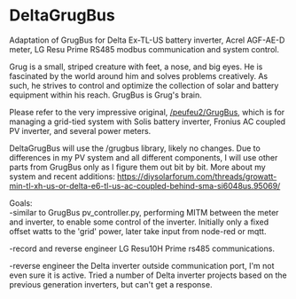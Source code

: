 # DeltaGrugBus
Adaptation of GrugBus for Delta Ex-TL-US battery inverter, Acrel AGF-AE-D meter, LG Resu Prime RS485 modbus communication and system control. 

Grug is a small, striped creature with feet, a nose, and big eyes. He is fascinated by the world around him and solves problems creatively. As such, he strives to control and optimize the collection of solar and battery equipment within his reach. GrugBus is Grug's brain.

Please refer to the very impressive original, [/peufeu2/GrugBus](https://github.com/peufeu2/GrugBus), which is for managing a grid-tied system with Solis battery inverter, Fronius AC coupled PV inverter, and several power meters. 

DeltaGrugBus will use the /grugbus library, likely no changes. Due to differences in my PV system and all different components, I will use other parts from GrugBus only as I figure them out bit by bit. More about my system and recent additions: https://diysolarforum.com/threads/growatt-min-tl-xh-us-or-delta-e6-tl-us-ac-coupled-behind-sma-si6048us.95069/

Goals:  
-similar to GrugBus pv_controller.py, performing MITM between the meter and inverter, to enable some control of the inverter. Initially only a fixed offset watts to the 'grid' power, later take input from node-red or mqtt.

-record and reverse engineer LG Resu10H Prime rs485 communications.

-reverse engineer the Delta inverter outside communication port, I'm not even sure it is active. Tried a number of Delta inverter projects based on the previous generation inverters, but can't get a response.
